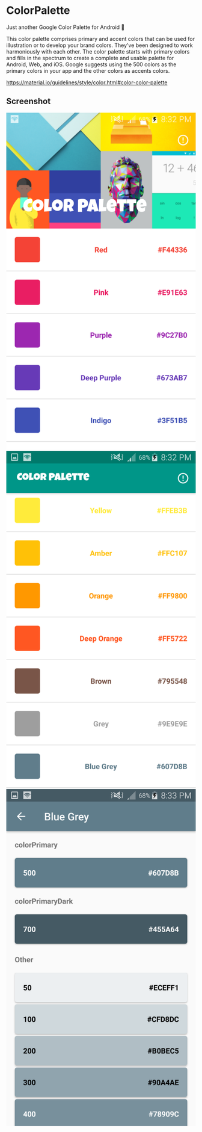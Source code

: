 # ColorPalette
Just another Google Color Palette for Android :art:

This color palette comprises primary and accent colors that can be used for illustration or to develop your brand colors. They’ve been designed to work harmoniously with each other. The color palette starts with primary colors and fills in the spectrum to create a complete and usable palette for Android, Web, and iOS. Google suggests using the 500 colors as the primary colors in your app and the other colors as accents colors.

https://material.io/guidelines/style/color.html#color-color-palette

Screenshot
----------
![Screenshot-1](/screenshot/screenshot-1.png)
![Screenshot-2](/screenshot/screenshot-2.png)
![Screenshot-3](/screenshot/screenshot-3.png)
